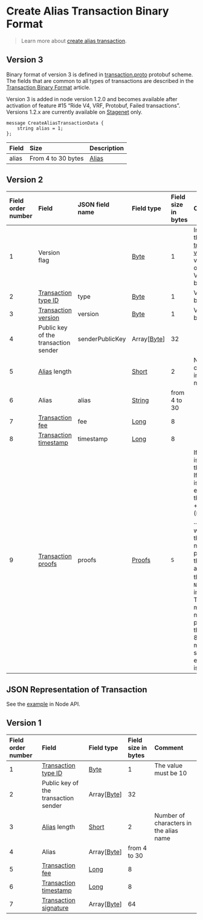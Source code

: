 # Create Alias Transaction Binary Format

> Learn more about [create alias transaction](/en/blockchain/transaction-type/create-alias-transaction).

## Version 3

Binary format of version 3 is defined in [transaction.proto](https://github.com/wavesplatform/protobuf-schemas/blob/master/proto/waves/transaction.proto) protobuf scheme. The fields that are common to all types of transactions are described in the [Transaction Binary Format](/en/blockchain/binary-format/transaction-binary-format) article.

Version 3 is added in node version 1.2.0 and becomes available after activation of feature #15 “Ride V4, VRF, Protobuf, Failed transactions”. Versions 1.2.x are currently available on [Stagenet](/en/blockchain/blockchain-network/stage-network) only.

```
message CreateAliasTransactionData {
    string alias = 1;
};
```

| Field | Size | Description |
| :--- | :--- | :--- |
| alias | From 4 to 30 bytes | [Alias](/en/blockchain/account/alias) |

## Version 2

| Field order number | Field | JSON field name | Field type | Field size in bytes | Comment |
| :--- | :--- | :--- | :--- | :--- | :--- |
| 1 | Version flag| | [Byte](/en/blockchain/blockchain/blockchain-data-types)  | 1 | Indicates the [transaction version](/en/blockchain/transaction/transaction-version) is version 2 or higher.<br> Value must be 0 |
| 2 | [Transaction type ID](/en/blockchain/transaction-type) | type | [Byte](/en/blockchain/blockchain/blockchain-data-types)  | 1 | Value must be 10 |
| 3 | [Transaction version](/en/blockchain/transaction/transaction-version) | version | [Byte](/en/blockchain/blockchain/blockchain-data-types) | 1 | Value must be  2 |
| 4 | Public key of the transaction sender |senderPublicKey| Array[[Byte](/en/blockchain/blockchain/blockchain-data-types)] | 32 |  |
| 5 | [Alias](/en/blockchain/account/alias) length | | [Short](/en/blockchain/blockchain/blockchain-data-types) | 2 | Number of characters in the alias name |
| 6 | Alias |alias| [String](/en/blockchain/blockchain/blockchain-data-types) | from 4 to 30 |  |
| 7 | [Transaction fee](/en/blockchain/transaction/transaction-fee) | fee | [Long](/en/blockchain/blockchain/blockchain-data-types) | 8 |  |
| 8 | [Transaction timestamp](/en/blockchain/transaction/transaction-timestamp) | timestamp | [Long](/en/blockchain/blockchain/blockchain-data-types) | 8 |  |
| 9 | [Transaction proofs](/en/blockchain/transaction/transaction-proof) | proofs | [Proofs](/en/blockchain/transaction/transaction-proof) | `S` | If the array is empty, then `S`= 3. <br>If the array is not empty, then `S` = 3 + 2 × `N` + (`P`<sub>1</sub> + `P`<sub>2</sub> + ... + `P`<sub>n</sub>), where `N` is the number of proofs in the array,`P`<sub>n</sub> is the size on `N`-th proof in bytes. <br>The maximum number of proofs in the array is 8. The maximum size of each proof is 64 bytes |

## JSON Representation of Transaction

See the [example](https://nodes.wavesplatform.com/transactions/info/5CZV9RouJs7uaRkZY741WDy9zV69npX1FTZqxo5fsryL) in Node API.

## Version 1

| Field order number | Field | Field type | Field size in bytes | Comment |
| :--- | :--- | :--- | :--- | :--- |
| 1 | [Transaction type ID](/en/blockchain/transaction-type) | [Byte](/en/blockchain/blockchain/blockchain-data-types) | 1 | The value must be 10 |
| 2 | Public key of the transaction sender | Array[[Byte](/en/blockchain/blockchain/blockchain-data-types)] | 32 |  |
| 3 | [Alias](/en/blockchain/account/alias) length | [Short](/en/blockchain/blockchain/blockchain-data-types) | 2 | Number of characters in the alias name |
| 4 | Alias | Array[[Byte](/en/blockchain/blockchain/blockchain-data-types)] | from 4 to 30 |  |
| 5 | [Transaction fee](/en/blockchain/transaction/transaction-fee) | [Long](/en/blockchain/blockchain/blockchain-data-types) | 8 |  |
| 6 | [Transaction timestamp](/en/blockchain/transaction/transaction-timestamp) | [Long](/en/blockchain/blockchain/blockchain-data-types) | 8 |  |
| 7 | [Transaction signature](/en/blockchain/transaction/transaction-signature) | Array[[Byte](/en/blockchain/blockchain/blockchain-data-types)] | 64 |  |  |
